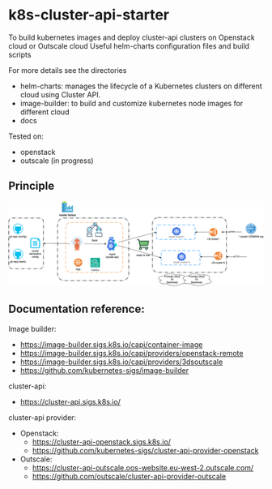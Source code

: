 # k8s-cluster-api-starter

To build kubernetes images and deploy cluster-api clusters on Openstack cloud or Outscale cloud
Useful helm-charts configuration files and build scripts 

For more details see the directories
- helm-charts: manages the lifecycle of a Kubernetes clusters on different cloud using Cluster API.
- image-builder: to build and customize kubernetes node images for different cloud
- docs

Tested on:
- openstack
- outscale (in progress)

## Principle
![Principle](docs/images/2-cluster-api-flow.drawio.png)

## Documentation reference:



Image builder:
- https://image-builder.sigs.k8s.io/capi/container-image
- https://image-builder.sigs.k8s.io/capi/providers/openstack-remote
- https://image-builder.sigs.k8s.io/capi/providers/3dsoutscale
- https://github.com/kubernetes-sigs/image-builder

cluster-api:
- https://cluster-api.sigs.k8s.io/

cluster-api provider:
- Openstack:
  - https://cluster-api-openstack.sigs.k8s.io/
  - https://github.com/kubernetes-sigs/cluster-api-provider-openstack
- Outscale:
  - https://cluster-api-outscale.oos-website.eu-west-2.outscale.com/
  - https://github.com/outscale/cluster-api-provider-outscale
